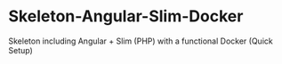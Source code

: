 # Skeleton-Angular-Slim-Docker
Skeleton including Angular + Slim (PHP) with a functional Docker (Quick Setup)
